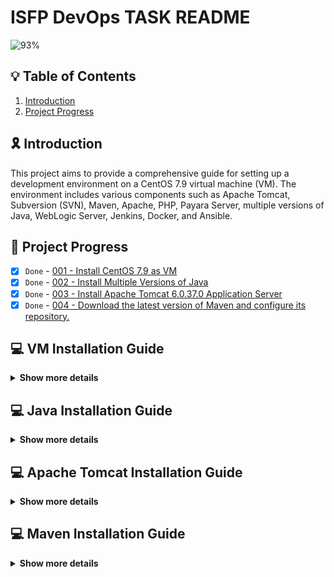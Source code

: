 # ISFP DevOps TASK README

![93%](https://progress-bar.dev/93/?title=Done)

## :bulb: Table of Contents

1. [Introduction](#introduction)
2. [Project Progress](#project-progress)

## :reminder_ribbon: Introduction

This project aims to provide a comprehensive guide for setting up a development environment on a CentOS 7.9 virtual machine (VM). The environment includes various components such as Apache Tomcat, Subversion (SVN), Maven, Apache, PHP, Payara Server, multiple versions of Java, WebLogic Server, Jenkins, Docker, and Ansible.

## :pushpin: Project Progress

- [x] `Done` - [001 - Install CentOS 7.9 as VM](#vm-installation-guide)
- [x] `Done` - [002 - Install Multiple Versions of Java](#java-installation-guide)
- [x] `Done` - [003 - Install Apache Tomcat 6.0.37.0 Application Server](#apache-tomcat-installation-guide)
- [x] `Done` - [004 - Download the latest version of Maven and configure its repository.](#maven-installation-guide)
<!-- -
- [x] `Done` - 003 - Install Subversion (SVN)
- [x] `Done` - 005 - Install Apache and PHP
- [x] `Done` - 006 - Create File Comparison Script
- [ ] `Progress` - 007 - Install Payara Server 5.191 #badassfish (build 94)
- 
- [x] `Done` - 009 - Install WebLogic Server 12.2.1.3.0
- [x] `Done` - 010 - Create Jenkins Server Based on Docker Image
- [x] `Done` - 011 - Create Maven Docker Compiler
- [x] `Done` - 012 - Create Jenkins Pipeline for Automated Compilation
- [x] `Done` - 013 - Launch Jenkins Downstream Pipeline with Ansible
- [x] `Done` - 014 - Configure Local Host Server with Ansible
- [x] `Done` - 015 - Deploy App on Tomcat Docker Container -->


## :computer:  VM Installation Guide

<details>
<summary><b>Show more details</b></summary>

1. Download the CentOS 7.9 ISO Image From centos.interhost

    ```sh
    http://centos.interhost.net.il/7.9.2009/isos/x86_64/
    ```

2. Install Oracle VM Box From Oracle Download Page
    - For Windows users, download the appropriate Windows installer from the Oracle Download Page:

        ```sh
        https://www.oracle.com/eg/virtualization/technologies/vm/downloads/virtualbox-downloads.html
        ```

    - Note: If you are using a different operating system, make sure to download the version suitable for your OS.


<details>
<summary><b>Images</b></summary>

### 1. Adding a new virtual machine depends on our proper OS ISO (CentOS 7.9)

![Alternative Image](./images/vm/1.png)

### 2. Adjusting our virtual machine's hardware (CPU, RAM) to fit our desires

![Alternative Image](./images/vm/2.png)

### 3. Adjusting our virtual machine's hard disk that fit our desires

![Alternative Image](./images/vm/3.png)

### 4. After finishing our configuration above, that is the summary table of our configuration that we have made

![Alternative Image](./images/vm/4.png)

### 5. Let's run our centos-isfp VM , I prompted to mount the ISO file

![Alternative Image](./images/vm/5.png)

### 6. At the boot menu, we chose to install CentOS 7.

![Alternative Image](./images/vm/6.png)

### 7. At software selection, I chose a CentOS server with a GUI

![Alternative Image](./images/vm/7.png)

### 8. Our Installation is now completed

![Alternative Image](./images/vm/8.png)

### 9. Installation Progress..

![Alternative Image](./images/vm/9.png)

### 10. CentOs is now successfully installed and ready to use

![Alternative Image](./images/vm/10.png)
</details>
</details>

## :computer:  Java Installation Guide

<details>
<summary><b>Show more details</b></summary>

# Installing  Multiple Versions of Java and Set Default (Java 8)
This Ansible playbook automates the installation of various Java versions on a target machine, with the earlier version (Java 8) set as the default. It gives developers the flexibility they need if their applications require different Java versions.
I choose to install Oracle Java (8,11) versions since WebLogic installation cannot be proceed because the open-jdk is no longer supported any more.

# Prerequisites
Ensure the following prerequisites are met before running the playbook:

- **Access to Oracle Java Archives:** Ensure access to the Oracle Java archives for Java 8 and Java 11 versions. The playbook uses direct download links to fetch these archives. and those direct links are temporary because to download from the Oracle page, you have to sign in and accept the Oracle OTN license and terms.
So I got those links from my login session; they have a limit 3 times only to be downloaded. Of course,  this is not the best approach. You can download them and upload them to a central server; you can use S3 buckets or any other service for example.
- **Ansible:**  Ensure Ansible is installed on the local system from which the playbook will be executed.
- **Target Host:**  The playbook assumes execution on the localhost, but it can be modified to target other hosts as needed.

# Playbook Structure


```yaml
- name: Install multiple versions of Java and set earlier one is the default (8)
  hosts: localhost
  become: yes
  vars:
    java8_download_url: https://download.oracle.com/otn/java/jdk/8u411-b09/43d62d619be4e416215729597d70b8ac/jdk-8u411-linux-x64.tar.gz?AuthParam=1715329607_1d701ac9a940bea9f0e903935ba46eb1
    java11_download_url: https://download.oracle.com/otn/java/jdk/11.0.23+7/9bd8d305c900ee4fa3e613b59e6f42de/jdk-11.0.23_linux-x64_bin.tar.gz?AuthParam=1715329784_6c64b1935760ee8cd8f61cc325d75b82
    download_folder: /tmp
    java_8_home: "/usr/local/jdk1.8.0_411"
    java_11_home: "/usr/local/jdk-11.0.23"
    java_8_archive: "{{download_folder}}/jdk-8u411-linux-x64.tar.gz"
    java_11_archive: "{{download_folder}}/jdk-11.0.23_linux-x64_bin.tar.gz"
    java_env_file: "/etc/profile.d/java.sh"
  tasks:
    - name: Check if Oracle Java 8 archive exists
      stat:
        path: "{{ java_8_archive }}"
      register: java_8_archive_stat

    - name: Check if Oracle Java 11 archive exists
      stat:
        path: "{{ java_11_archive }}"
      register: java_11_archive_stat

    - name: Download Oracle Java 8
      command: "curl -v -L -b oraclelicense=accept-securebackup-cookie -o {{java_8_archive}}  {{java8_download_url}}"
      when: java_8_archive_stat.stat.exists == False

    - name: Download Oracle Java 11
      command: "curl -v -L -b oraclelicense=accept-securebackup-cookie -o {{java_11_archive}}  {{java11_download_url}}"
      when: java_11_archive_stat.stat.exists == False

    - name: Unpack archive Oracle Java 8
      unarchive:
        src: "{{java_8_archive}}"
        dest: /usr/local
        remote_src: yes

    - name: Unpack archive Oracle Java 11
      unarchive:
        src: "{{java_11_archive}}"
        dest: /usr/local
        remote_src: yes

    - name: Install Oracle Java 8
      command: 'update-alternatives --install "/usr/bin/java" "java" "{{java_8_home}}/jre/bin/java" 1'
    - name: Install Oracle Java 11
      command: 'update-alternatives --install "/usr/bin/java" "java" "{{java_11_home}}/jre/bin/java" 1'
    - name: Set Oracle Java 8 as default
      command: "update-alternatives --set java {{java_8_home}}/jre/bin/java"

    - name: Create /etc/profile.d directory
      file:
        path: /etc/profile.d
        state: directory

    - name: Create java.sh file
      file:
        path: "{{java_env_file}}"
        state: touch

    - name: Clear content of java.sh file if it exists
      shell: echo "" > "{{ java_env_file }}"

    - name: Set environment variables for JAVA
      lineinfile:
        dest: "{{ java_env_file }}"
        line: |
          export JAVA_HOME={{java_8_home}}
          export PATH=$PATH:$JAVA_HOME/bin

    - name: Source java.sh script
      shell: source {{java_env_file}}
      args:
        executable: /bin/bash
```  


- **hosts:**  Specifies the target host where the playbook tasks will be executed. In this case, it's set to localhost.
- **vars:**   Defines variables used throughout the playbook, including download URLs for Java 8 and Java 11 archives, download folder location, installation paths, and environment file paths.
- **tasks:** Contains the main tasks of the playbook
  - **Check if Oracle Java archives exist:** Utilizes the `stat` module to check if the Java archives are already downloaded.
  - **Download Oracle Java archives:** Downloads the Java archives using `curl` commands if they don't already exist.
  - **Unpack archives:** Uses the `unarchive` module to extract the downloaded Java archives to the specified destination folder `(/usr/local)`.
  - **Install Java versions:** Uses `update-alternatives` to install Java versions and set up symbolic links to the Java executable.
  - **Set default Java version:** Uses `update-alternatives` Sets Java 8 as the default version using update-alternatives.
  - **Export environment variables:** Appends Java environment variables to the system-wide profile file `(/etc/profile.d/java.sh)` to make Java Home available globally.
  - **Source java.sh script:**  Sources the java.sh script to ensure the environment variables take effect immediately.


<details>
<summary><b>Images</b></summary>

### 1. Executing ansible playbook to our vm

![Alternative Image](./images/ansible-java/1.png)


![Alternative Image](./images/ansible-java//2.png)



![Alternative Image](./images/ansible-java//3.png)


### 2. update-alternatives --config java --> shows us the default java version which is openjdk-8


![Alternative Image](./images/ansible-java//4.png)

### 3. after installing ORACLE java , that is our JAVA_HOME Environment variable


![Alternative Image](./images/ansible-java//5.png)

### 4. Oracle Java Version


![Alternative Image](./images/ansible-java//6.png)

### 5. update-alternatives --config java --> shows us the default Java version, which is Oracle 8, that we have installed


![Alternative Image](./images/ansible-java//7.png)

</details>
</details>


##  :computer: Apache Tomcat Installation Guide

<details>
<summary><b>Show more details</b></summary>

# Installing Apache Tomcat (6.0.37)

This Ansible playbook automates the installation of Apache Tomcat version 6.0.37 on our local machine. It performs the following steps:


# Prerequisites

Ensure the following prerequisites are met before running the playbook:

- **Access to Apache Tomcat Archive:** Ensure access to the Apache Tomcat archives for 6.0.37. The playbook uses direct download link to fetch this archive. 
- **Ansible:**  Ensure Ansible is installed on the local system from which the playbook will be executed.
- **Target Host:**  The playbook assumes execution on the localhost, but it can be modified to target other hosts as needed.

# Playbook Structure

```yaml
- name: Install Apache Tomcat 6.0.37
  hosts: localhost
  become: yes
  vars:
    download_url: https://archive.apache.org/dist/tomcat/tomcat-6/v6.0.37/bin/apache-tomcat-6.0.37.tar.gz
    download_folder: /tmp
    tomcat_installation_path: "/opt/tomcat"
    tomcat_home: "/opt/tomcat/apache-tomcat-6.0.37"
    tomcat_archive: "{{download_folder}}/apache-tomcat-6.0.37.tar.gz"
  tasks:
    - name: Create tomcat directory
      file:
        path: "{{tomcat_installation_path}}"
        state: directory

    - name: Download Apache Tomcat
      get_url:
        url: "{{download_url}}"
        dest: "{{tomcat_archive}}"

    - name: Extract Apache Tomcat
      unarchive:
        src: "{{tomcat_archive}}"
        dest: "{{tomcat_installation_path}}"
        remote_src: yes

    - name: Change permissions of startup.sh
      file:
        path: "{{tomcat_home}}/bin/startup.sh"
        mode: +x

    - name: Change Tomcat connector port to 8088
      replace:
        path: "{{tomcat_home}}/conf/server.xml"
        regexp: 'port="8080"'
        replace: 'port="8088"'

    - name: Change Tomcat Shutdown Port 8005 > 8006
      replace:
        path: "{{tomcat_home}}/conf/server.xml"
        regexp: 'port="8005"'
        replace: 'port="8006"'

    - name: Change Tomcat Connector Port for AJP 8009 > 8010
      replace:
        path: "{{tomcat_home}}/conf/server.xml"
        regexp: 'port="8009"'
        replace: 'port="8010"'

    - name: Create tomcat-users.xml file
      template:
        src: "./tomcat/tomcat-users.xml"
        dest: "{{tomcat_home}}/conf/tomcat-users.xml"

    - name: Start Tomcat service using startup.sh
      command: sh "{{tomcat_home}}/bin/startup.sh"

    - name: Check if Tomcat service is running
      shell: ps aux | grep '[c]atalina.home=/opt/tomcat'
      register: tomcat_status
      ignore_errors: yes

    - name: Debug message Tomcat status
      debug:
        msg: "Tomcat is {{ 'running' if tomcat_status.rc == 0 else 'not running' }}"
```  

- **hosts:**  Specifies the target host where the playbook tasks will be executed. In this case, it's set to localhost.
- **vars:**   Defines variables used throughout the playbook, including download URL Apache tomcat archive, download folder location, installation paths, and environment file paths.
- **tasks:** Contains the main tasks of the playbook
  - **Create Tomcat Directory:** It creates the directory where Apache Tomcat will be installed.
  - **Download Apache Tomcat Archive:** It downloads the Apache Tomcat archive distribution from the provided URL and saves it to a specified folder.
  - **Extract Apache Tomcat:** It extracts the downloaded Apache Tomcat archive to the installation directory.
  - **Change Permissions of startup.sh:**  It changes the permissions of the Tomcat startup script to make it executable.
  - **Change Tomcat Connector Port** It modifies the configuration file to change the default connector port from `8080` to `8088`.
  - **Modify Tomcat Shutdown Port:**  It modifies the configuration file to change the shutdown port from `8005` to `8006`.
  - **Modify Tomcat Connector Port for AJP:**  It modifies the configuration file to change the port used for the AJP connector from `8009` to `8010`.
  - **Create tomcat-users.xml File:**   It creates a tomcat-users.xml file in the Tomcat configuration directory to define user roles and access privileges.

    ```diff
    <?xml version='1.0' encoding='utf-8'?>
    <!--
    Licensed to the Apache Software Foundation (ASF) under one or more
    contributor license agreements.  See the NOTICE file distributed with
    this work for additional information regarding copyright ownership.
    The ASF licenses this file to You under the Apache License, Version 2.0
    (the "License"); you may not use this file except in compliance with
    the License.  You may obtain a copy of the License at

        http://www.apache.org/licenses/LICENSE-2.0

    Unless required by applicable law or agreed to in writing, software
    distributed under the License is distributed on an "AS IS" BASIS,
    WITHOUT WARRANTIES OR CONDITIONS OF ANY KIND, either express or implied.
    See the License for the specific language governing permissions and
    limitations under the License.
    -->
    <tomcat-users>
    <!--
    NOTE:  By default, no user is included in the "manager-gui" role required
    to operate the "/manager/html" web application.  If you wish to use this app,
    you must define such a user - the username and password are arbitrary.
    -->
    <!--
    NOTE:  The sample user and role entries below are wrapped in a comment
    and thus are ignored when reading this file. Do not forget to remove
    <!.. ..> that surrounds them.
    -->
    <!--
    <role rolename="tomcat"/>
    <role rolename="role1"/>
    <user username="tomcat" password="tomcat" roles="manager-gui,admin-gui"/>
    <user username="both" password="tomcat" roles="tomcat,role1"/>
    <user username="role1" password="tomcat" roles="role1"/>
    -->
    + <user username="tomcat" password="tomcat" roles="manager-gui,admin-gui"/>
    </tomcat-users>
    ```

  - **Start Tomcat Service:**  It starts the Tomcat service using the `startup.sh` script.
  - **Check Tomcat Service Status:** It verifies whether the Tomcat service is running by searching for the process using ps command.
  - **Debug Message:** It provides a debug message indicating whether Tomcat is running or not.



  


<details>
<summary><b>Images</b></summary>

### 1. Executing ansible playbook to our vm

![Alternative Image](./images/tomcat/1.png)

![Alternative Image](./images/tomcat//2.png)

![Alternative Image](./images/tomcat//3.png)

### 2. Accessing our apache tomcat from our VM

![Alternative Image](./images/tomcat//4.png)

### 3. Accessing our apache tomcat from my computer which host the VM

![Alternative Image](./images/tomcat//5.png)

> Assuming that our virtual machine (VM) is accessible to the public, I wanted to emulate the process, so I used the command `sudo firewall-cmd --zone=public --add-port=8088/tcp to open port 8080 within our VM. I also adjusted the VM network settings from our oracle VMbox to port forward from my host machine to the VM (guest) port.

![Alternative Image](./images/tomcat//9.png)

### 4. Trying to login into manager page

![Alternative Image](./images/tomcat//6.png)

### 5. I logged in successfully

![Alternative Image](./images/tomcat//7.png)

### 6. Apache tomcat server status

![Alternative Image](./images/tomcat//8.png)

</details>
</details>



## :computer: Maven Installation Guide

<details>
<summary><b>Show more details</b></summary>

# Installing Maven Latest Version (3.9.6)

This Ansible playbook automates the installation of Apache Maven version 3.9.6 on our local machine. It performs the following steps:

# Prerequisites

Ensure the following prerequisites are met before running the playbook:

- **Access to Apache Maven Archive:** Ensure access to the Apache Maven archives for 3.9.6. The playbook uses direct download link to fetch this archive.
- **Ansible:**  Ensure Ansible is installed on the local system from which the playbook will be executed.
- **Target Host:**  The playbook assumes execution on the localhost, but it can be modified to target other hosts as needed.

# Playbook Structure

```yaml
- name: Install Apache Maven and configure environment
  hosts: localhost
  become: yes
  vars:
    download_url: https://dlcdn.apache.org/maven/maven-3/3.9.6/binaries/apache-maven-3.9.6-bin.tar.gz
    download_folder: /tmp
    maven_installation_path: "/opt/maven"
    maven_home: "/opt/maven/apache-maven-3.9.6"
    maven_archive: "{{download_folder}}/apache-maven-3.9.6-bin.tar.gz"
    maven_env_file: "/etc/profile.d/maven.sh"

  tasks:
    - name: Download Maven
      get_url:
        url: "{{ download_url }}"
        dest: "{{ maven_archive }}"

    - name: Create maven.sh
      file:
        path: "{{ maven_installation_path }}"
        state: directory

    - name: Extract Maven
      unarchive:
        src: "{{ maven_archive }}"
        dest: "{{ maven_installation_path }}"
        creates: "{{ maven_home }}"
        remote_src: yes

    - name: Create maven.sh
      file:
        path: "{{ maven_env_file }}"
        state: touch

    - name: Clear content of maven.sh file if it exists
      shell: echo "" > "{{ maven_env_file }}"

    - name: Set environment variables for Maven
      lineinfile:
        dest: "{{ maven_env_file }}"
        line: "{{ item }}"
      with_items:
        - "export M2_HOME={{maven_home}}"
        - "export PATH=$PATH:$M2_HOME/bin"

    - name: Configure maven repo to use local repo
      copy:
        src: "./maven/settings.xml"
        dest: "{{ maven_home }}/conf/settings.xml"

    - name: Source maven.sh script
      shell: source {{ maven_env_file }}
      args:
        executable: /bin/bash
```  

- **hosts:**  Specifies the target host where the playbook tasks will be executed. In this case, it's set to localhost.
- **vars:**   Defines variables used throughout the playbook, including download URL Apache tomcat archive, download folder location, installation paths, and environment file paths.
- **tasks:** Contains the main tasks of the playbook
  - **Create Tomcat Directory:** It creates the directory where Apache Tomcat will be installed.
  - **Download Apache Tomcat Archive:** It downloads the Apache Tomcat archive distribution from the provided URL and saves it to a specified folder.
  - **Extract Apache Tomcat:** It extracts the downloaded Apache Tomcat archive to the installation directory.
  - **Change Permissions of startup.sh:**  It changes the permissions of the Tomcat startup script to make it executable.
  - **Change Tomcat Connector Port** It modifies the configuration file to change the default connector port from `8080` to `8088`.
  - **Modify Tomcat Shutdown Port:**  It modifies the configuration file to change the shutdown port from `8005` to `8006`.
  - **Modify Tomcat Connector Port for AJP:**  It modifies the configuration file to change the port used for the AJP connector from `8009` to `8010`.
  - **Create tomcat-users.xml File:**   It creates a tomcat-users.xml file in the Tomcat configuration directory to define user roles and access privileges.

    ```diff
    <!--

    Licensed to the Apache Software Foundation (ASF) under one
    or more contributor license agreements.  See the NOTICE file
    distributed with this work for additional information
    regarding copyright ownership.  The ASF licenses this file
    to you under the Apache License, Version 2.0 (the
    "License"); you may not use this file except in compliance
    with the License.  You may obtain a copy of the License at

        http://www.apache.org/licenses/LICENSE-2.0

    Unless required by applicable law or agreed to in writing,
    software distributed under the License is distributed on an
    "AS IS" BASIS, WITHOUT WARRANTIES OR CONDITIONS OF ANY
    KIND, either express or implied.  See the License for the
    specific language governing permissions and limitations
    under the License.
    -->
    <!--

    | This is the configuration file for Maven. It can be specified at two levels:
    |
    |  1. User Level. This settings.xml file provides configuration for a single user,
    |                 and is normally provided in ${user.home}/.m2/settings.xml.
    |
    |                 NOTE: This location can be overridden with the CLI option:
    |
    |                 -s /path/to/user/settings.xml
    |
    |  2. Global Level. This settings.xml file provides configuration for all Maven
    |                 users on a machine (assuming they're all using the same Maven
    |                 installation). It's normally provided in
    |                 ${maven.conf}/settings.xml.
    |
    |                 NOTE: This location can be overridden with the CLI option:
    |
    |                 -gs /path/to/global/settings.xml
    |
    | The sections in this sample file are intended to give you a running start at
    | getting the most out of your Maven installation. Where appropriate, the default
    | values (values used when the setting is not specified) are provided.
    |
    |
    -->
    <settings xsi:schemaLocation="http://maven.apache.org/SETTINGS/1.2.0 https://maven.apache.org/xsd/settings-1.2.0.xsd">
    <!--
    localRepository
    | The path to the local repository maven will use to store artifacts.
    |
    | Default: ${user.home}/.m2/repository
    
    
    -->
   + <localRepository>${user.home}/.m2/repository</localRepository>
    <!--
    interactiveMode
    | This will determine whether maven prompts you when it needs input. If set to false,
    | maven will use a sensible default value, perhaps based on some other setting, for
    | the parameter in question.
    |
    | Default: true
    <interactiveMode>true</interactiveMode>
    
    -->
    <!--
    offline
    | Determines whether maven should attempt to connect to the network when executing a build.
    | This will have an effect on artifact downloads, artifact deployment, and others.
    |
    | Default: false
    <offline>false</offline>
    
    -->
    <!--
    pluginGroups
    | This is a list of additional group identifiers that will be searched when resolving plugins by their prefix, i.e.
    | when invoking a command line like "mvn prefix:goal". Maven will automatically add the group identifiers
    | "org.apache.maven.plugins" and "org.codehaus.mojo" if these are not already contained in the list.
    |
    -->
    <pluginGroups>
    <!--
    pluginGroup
        | Specifies a further group identifier to use for plugin lookup.
        <pluginGroup>com.your.plugins</pluginGroup>
        
    -->
    </pluginGroups>
    <!--
    TODO Since when can proxies be selected as depicted? 
    -->
    <!--
    proxies
    | This is a list of proxies which can be used on this machine to connect to the network.
    | Unless otherwise specified (by system property or command-line switch), the first proxy
    | specification in this list marked as active will be used.
    |
    -->
    <proxies>
    <!--
    proxy
        | Specification for one proxy, to be used in connecting to the network.
        |
        <proxy>
        <id>optional</id>
        <active>true</active>
        <protocol>http</protocol>
        <username>proxyuser</username>
        <password>proxypass</password>
        <host>proxy.host.net</host>
        <port>80</port>
        <nonProxyHosts>local.net|some.host.com</nonProxyHosts>
        </proxy>
        
    -->
    </proxies>
    <!--
    servers
    | This is a list of authentication profiles, keyed by the server-id used within the system.
    | Authentication profiles can be used whenever maven must make a connection to a remote server.
    |
    -->
    <servers>
    <!--
    server
        | Specifies the authentication information to use when connecting to a particular server, identified by
        | a unique name within the system (referred to by the 'id' attribute below).
        |
        | NOTE: You should either specify username/password OR privateKey/passphrase, since these pairings are
        |       used together.
        |
        <server>
        <id>deploymentRepo</id>
        <username>repouser</username>
        <password>repopwd</password>
        </server>
        
    -->
    <!--
    Another sample, using keys to authenticate.
        <server>
        <id>siteServer</id>
        <privateKey>/path/to/private/key</privateKey>
        <passphrase>optional; leave empty if not used.</passphrase>
        </server>
        
    -->
    </servers>
    <!--
    mirrors
    | This is a list of mirrors to be used in downloading artifacts from remote repositories.
    |
    | It works like this: a POM may declare a repository to use in resolving certain artifacts.
    | However, this repository may have problems with heavy traffic at times, so people have mirrored
    | it to several places.
    |
    | That repository definition will have a unique id, so we can create a mirror reference for that
    | repository, to be used as an alternate download site. The mirror site will be the preferred
    | server for that repository.
    |
    -->
    <mirrors>
    <!--
    mirror
        | Specifies a repository mirror site to use instead of a given repository. The repository that
        | this mirror serves has an ID that matches the mirrorOf element of this mirror. IDs are used
        | for inheritance and direct lookup purposes, and must be unique across the set of mirrors.
        |
        <mirror>
        <id>mirrorId</id>
        <mirrorOf>repositoryId</mirrorOf>
        <name>Human Readable Name for this Mirror.</name>
        <url>http://my.repository.com/repo/path</url>
        </mirror>
        
    -->
    <mirror>
    <id>maven-default-http-blocker</id>
    <mirrorOf>external:http:*</mirrorOf>
    <name>
    Pseudo repository to mirror external repositories initially using HTTP.
    </name>
    <url>http://0.0.0.0/</url>
    <blocked>true</blocked>
    </mirror>
    </mirrors>
    <!--
    profiles
    | This is a list of profiles which can be activated in a variety of ways, and which can modify
    | the build process. Profiles provided in the settings.xml are intended to provide local machine-
    | specific paths and repository locations which allow the build to work in the local environment.
    |
    | For example, if you have an integration testing plugin - like cactus - that needs to know where
    | your Tomcat instance is installed, you can provide a variable here such that the variable is
    | dereferenced during the build process to configure the cactus plugin.
    |
    | As noted above, profiles can be activated in a variety of ways. One way - the activeProfiles
    | section of this document (settings.xml) - will be discussed later. Another way essentially
    | relies on the detection of a property, either matching a particular value for the property,
    | or merely testing its existence. Profiles can also be activated by JDK version prefix, where a
    | value of '1.4' might activate a profile when the build is executed on a JDK version of '1.4.2_07'.
    | Finally, the list of active profiles can be specified directly from the command line.
    |
    | NOTE: For profiles defined in the settings.xml, you are restricted to specifying only artifact
    |       repositories, plugin repositories, and free-form properties to be used as configuration
    |       variables for plugins in the POM.
    |
    |
    -->
    <profiles>
    <!--
    profile
        | Specifies a set of introductions to the build process, to be activated using one or more of the
        | mechanisms described above. For inheritance purposes, and to activate profiles via <activatedProfiles/>
        | or the command line, profiles have to have an ID that is unique.
        |
        | An encouraged best practice for profile identification is to use a consistent naming convention
        | for profiles, such as 'env-dev', 'env-test', 'env-production', 'user-jdcasey', 'user-brett', etc.
        | This will make it more intuitive to understand what the set of introduced profiles is attempting
        | to accomplish, particularly when you only have a list of profile id's for debug.
        |
        | This profile example uses the JDK version to trigger activation, and provides a JDK-specific repo.
        <profile>
        <id>jdk-1.4</id>

        <activation>
            <jdk>1.4</jdk>
        </activation>

        <repositories>
            <repository>
            <id>jdk14</id>
            <name>Repository for JDK 1.4 builds</name>
            <url>http://www.myhost.com/maven/jdk14</url>
            <layout>default</layout>
            <snapshotPolicy>always</snapshotPolicy>
            </repository>
        </repositories>
        </profile>
        
    -->
    <!--

        | Here is another profile, activated by the property 'target-env' with a value of 'dev', which
        | provides a specific path to the Tomcat instance. To use this, your plugin configuration might
        | hypothetically look like:
        |
        | ...
        | <plugin>
        |   <groupId>org.myco.myplugins</groupId>
        |   <artifactId>myplugin</artifactId>
        |
        |   <configuration>
        |     <tomcatLocation>${tomcatPath}</tomcatLocation>
        |   </configuration>
        | </plugin>
        | ...
        |
        | NOTE: If you just wanted to inject this configuration whenever someone set 'target-env' to
        |       anything, you could just leave off the <value/> inside the activation-property.
        |
        <profile>
        <id>env-dev</id>

        <activation>
            <property>
            <name>target-env</name>
            <value>dev</value>
            </property>
        </activation>

        <properties>
            <tomcatPath>/path/to/tomcat/instance</tomcatPath>
        </properties>
        </profile>
        
    -->
    </profiles>
    <!--
    activeProfiles
    | List of profiles that are active for all builds.
    |
    <activeProfiles>
        <activeProfile>alwaysActiveProfile</activeProfile>
        <activeProfile>anotherAlwaysActiveProfile</activeProfile>
    </activeProfiles>
    
    -->
    </settings>
    ```

  - **Start Tomcat Service:**  It starts the Tomcat service using the `startup.sh` script.
  - **Check Tomcat Service Status:** It verifies whether the Tomcat service is running by searching for the process using ps command.
  - **Debug Message:** It provides a debug message indicating whether Tomcat is running or not.

<details>
<summary><b>Images</b></summary>

### 1. Executing ansible playbook to our vm

![Alternative Image](./images/tomcat/1.png)

![Alternative Image](./images/tomcat//2.png)

![Alternative Image](./images/tomcat//3.png)

### 2. Accessing our apache tomcat from our VM

![Alternative Image](./images/tomcat//4.png)

### 3. Accessing our apache tomcat from my computer which host the VM

![Alternative Image](./images/tomcat//5.png)

> Assuming that our virtual machine (VM) is accessible to the public, I wanted to emulate the process, so I used the command `sudo firewall-cmd --zone=public --add-port=8088/tcp to open port 8080 within our VM. I also adjusted the VM network settings from our oracle VMbox to port forward from my host machine to the VM (guest) port.

![Alternative Image](./images/tomcat//9.png)

### 4. Trying to login into manager page

![Alternative Image](./images/tomcat//6.png)

### 5. I logged in successfully

![Alternative Image](./images/tomcat//7.png)

### 6. Apache tomcat server status

![Alternative Image](./images/tomcat//8.png)

</details>
</details>
